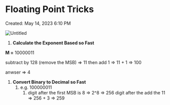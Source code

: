 # Floating Point Tricks

Created: May 14, 2023 6:10 PM

![Untitled](Revision/Notes%20Revision/media/Untitled%204.png)

1. ************************************************************Calculate the Exponent Based so Fast************************************************************

******M =****** 10000011 

subtract by 128 (remove the MSB) ⇒ 11
then add 1 ⇒ 11 + 1 ⇒ 100

anwser ⇒ 4

1. **********************Convert Binary to Decimal so Fast**********************
    1. e.g. 100000011
        1. digit after the first MSB is 8 ⇒ 2^8 ⇒ 256
        digit after the add the 11 ⇒ 256 + 3 ⇒ 259